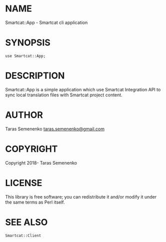 # NAME

Smartcat::App - Smartcat cli application

# SYNOPSIS

    use Smartcat::App;

# DESCRIPTION

Smartcat::App is a simple application which use Smartcat Integration API to sync local translation files with Smartcat project content.

# AUTHOR

Taras Semenenko <taras.semenenko@gmail.com>

# COPYRIGHT

Copyright 2018- Taras Semenenko

# LICENSE

This library is free software; you can redistribute it and/or modify
it under the same terms as Perl itself.

# SEE ALSO

    Smartcat::Client
